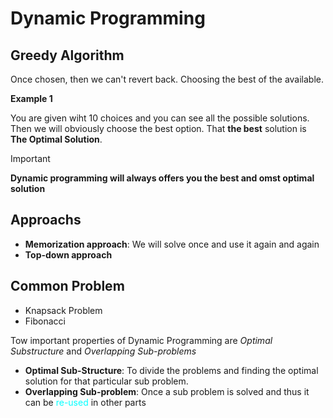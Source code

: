 # Dynamic Programming

## Greedy Algorithm
Once chosen, then we can't revert back. Choosing the best of the available. 

**Example 1** 

You are given wiht 10 choices and you can see all the possible solutions. Then we will obviously choose the best option.
That __the best__ solution is **The Optimal Solution**.

> [!IMPORTANT]
> **Dynamic programming will always offers you the best and omst optimal solution**

## Approachs
* __Memorization approach__: We will solve once and use it again and again
* __Top-down approach__

## Common Problem
* Knapsack Problem
* Fibonacci

Tow important properties of Dynamic Programming are _Optimal Substructure_ and _Overlapping Sub-problems_
* **Optimal Sub-Structure**: To divide the problems and finding the optimal solution for that particular sub problem.
* **Overlapping Sub-problem**: Once a sub problem is solved and thus it can be <span style="color:#00ffff">re-used</span> in other parts